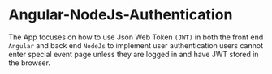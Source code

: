 # Angular-NodeJs-Authentication
The App focuses on how to use Json Web Token `(JWT)` in both the front end `Angular` and back end `NodeJs` to implement user authentication
users cannot enter special event page unless they are logged in and have JWT stored in the browser. 
